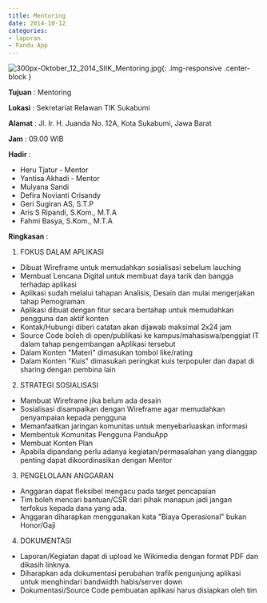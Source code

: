 ```yaml
---
title: Mentoring
date: 2014-10-12
categories:
- laporan
- Pandu App
---
```

![300px-Oktober_12_2014_SIIK_Mentoring.jpg](/uploads/300px-Oktober_12_2014_SIIK_Mentoring.jpg){: .img-responsive .center-block }

**Tujuan** : Mentoring

**Lokasi** : Sekretariat Relawan TIK Sukabumi

**Alamat** : Jl. Ir. H. Juanda No. 12A, Kota Sukabumi, Jawa Barat

**Jam** : 09.00 WIB

**Hadir** : 
* Heru Tjatur - Mentor
* Yantisa Akhadi - Mentor
* Mulyana Sandi
* Defira Novianti Crisandy
* Geri Sugiran AS, S.T.P
* Aris S Ripandi, S.Kom., M.T.A
* Fahmi Basya, S.Kom., M.T.A

**Ringkasan** : 

1. FOKUS DALAM APLIKASI
* Dibuat Wireframe untuk memudahkan sosialisasi sebelum lauching
*  Membuat Lencana Digital untuk membuat daya tarik dan bangga terhadap aplikasi
* Aplikasi sudah melalui tahapan Analisis, Desain dan mulai mengerjakan tahap Pemograman
* Aplikasi dibuat dengan fitur secara bertahap untuk memudahkan pengguna dan aktif konten 
* Kontak/Hubungi diberi catatan akan dijawab maksimal 2x24 jam
* Source Code boleh di open/publikasi ke kampus/mahasiswa/penggiat IT dalam tahap pengembangan aAplikasi tersebut
* Dalam Konten "Materi" dimasukan tombol like/rating
* Dalam Konten "Kuis" dimasukan peringkat kuis terpopuler dan dapat di sharing dengan pembina lain
 
2. STRATEGI SOSIALISASI
* Mambuat Wireframe jika belum ada desain
* Sosialisasi disampaikan dengan Wireframe agar memudahkan penyampaian kepada pengguna
* Memanfaatkan jaringan komunitas untuk menyebarluaskan informasi
* Membentuk Komunitas Pengguna PanduApp 
* Membuat Konten Plan
* Apabila dipandang perlu adanya kegiatan/permasalahan yang dianggap penting dapat dikoordinasikan dengan Mentor

3. PENGELOLAAN ANGGARAN
* Anggaran dapat fleksibel mengacu pada target pencapaian
* Tim boleh mencari bantuan/CSR dari pihak manapun jadi jangan terfokus kepada dana yang ada.
* Anggaran diharapkan menggunakan kata "Biaya Operasional" bukan Honor/Gaji 

4. DOKUMENTASI
* Laporan/Kegiatan dapat di upload ke Wikimedia dengan format PDF dan dikasih linknya.
* Diharapkan ada dokumentasi perubahan trafik pengunjung aplikasi untuk menghindari bandwidth habis/server down
* Dokumentasi/Source Code pembuatan aplikasi harus disiapkan oleh tim